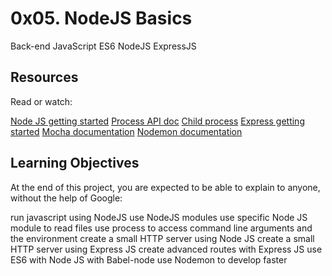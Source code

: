 # 0x05. NodeJS Basics
Back-end
JavaScript
ES6
NodeJS
ExpressJS

## Resources
Read or watch:

[Node JS getting started](https://intranet.alxswe.com/rltoken/DsbbpVM05J3r6rd_2u8mPw)
[Process API doc](https://intranet.alxswe.com/rltoken/Wt69QV2xygB4GEqob26AjQ)
[Child process](https://intranet.alxswe.com/rltoken/IS4y9rRCblX71W_oeXpymw)
[Express getting started](https://intranet.alxswe.com/rltoken/XsfrhG9NRLuuaTpVZlZv_g)
[Mocha documentation](https://intranet.alxswe.com/rltoken/EBGDj1FwLrK_y4kgxp8hfg)
[Nodemon documentation](https://intranet.alxswe.com/rltoken/vnDSbLsicMDdxcf5YUSXIg)

## Learning Objectives
At the end of this project, you are expected to be able to explain to anyone, without the help of Google:

run javascript using NodeJS
use NodeJS modules
use specific Node JS module to read files
use process to access command line arguments and the environment
create a small HTTP server using Node JS
create a small HTTP server using Express JS
create advanced routes with Express JS
use ES6 with Node JS with Babel-node
use Nodemon to develop faster